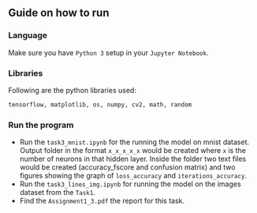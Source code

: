 ## Guide on how to run

### Language
Make sure you have `Python 3` setup in your `Jupyter Notebook`.

### Libraries
Following are the python libraries used:
```bash
tensorflow, matplotlib, os, numpy, cv2, math, random
```
### Run the program
   -   Run the `task3_mnist.ipynb` for the running the model on mnist dataset. Output folder in the format `x_x_x_x_x` would be created where `x` is the number of neurons in that hidden layer. Inside the folder two text files would be created (accuracy_fscore and confusion matrix) and two figures showing the graph of `loss_accuracy` and `iterations_accuracy`.
   -   Run the `task3_lines_img.ipynb` for running the model on the images dataset from the `Task1`.
   -   Find the `Assignment1_3.pdf` the report for this task.